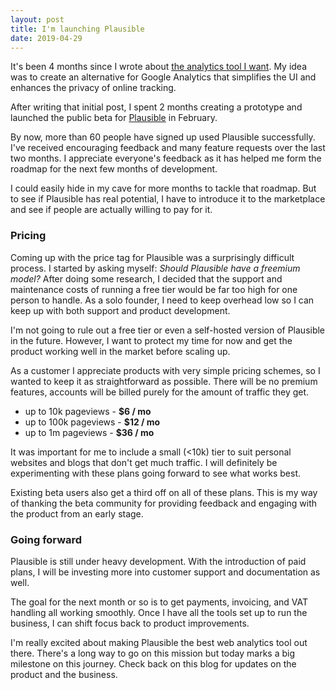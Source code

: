 ```yaml
---
layout: post
title: I'm launching Plausible
date: 2019-04-29
---
```


It's been 4 months since I wrote about [the analytics tool I want](https://plausible.io/blog/the-analytics-tool-i-want). My idea
was to create an alternative for Google Analytics that simplifies the UI and enhances the privacy of online tracking.

After writing that initial post, I spent 2 months creating a prototype and launched the public beta for [Plausible](https://plausible.io) in February.

By now, more than 60 people have signed up used Plausible successfully. I've received encouraging feedback and many
feature requests over the last two months. I appreciate everyone's feedback as it has helped me form the roadmap
for the next few months of development.

I could easily hide in my cave for more months to tackle that roadmap. But to see if Plausible has real potential, I have to introduce it to the marketplace and see if people are actually willing to pay for it.

### Pricing

Coming up with the price tag for Plausible was a surprisingly difficult process.
I started by asking myself: *Should Plausible have a freemium model?*
After doing some research, I decided that the support and maintenance costs of running a free tier would be far too high for one person to handle. As a solo founder, I need to keep overhead low so I can keep up with both support and product development.

I'm not going to rule out a free tier or even a self-hosted version of Plausible in the future. However, I want to protect my time for now and get the product working well in the market before scaling up.

As a customer I appreciate products with very simple pricing schemes, so I wanted to keep it as straightforward as possible. There will be no premium features, accounts will be billed purely for the amount of traffic they get.

* up to 10k pageviews - **$6 / mo**
* up to 100k pageviews - **$12 / mo**
* up to 1m pageviews - **$36 / mo**

It was important for me to include a small (<10k) tier to suit personal websites and blogs that don't get much traffic.
I will definitely be experimenting with these plans going forward to see what works best.

Existing beta users also get a third off on all of these plans. This is my way of thanking the beta community for providing feedback
and engaging with the product from an early stage.

### Going forward

Plausible is still under heavy development. With the introduction of paid plans, I will be investing more into customer support and documentation as well.

The goal for the next month or so is to get payments, invoicing, and VAT handling all working smoothly. Once I have all the tools
set up to run the business, I can shift focus back to product improvements.

I'm really excited about making Plausible the best web analytics tool out there. There's a long way to go on this mission but today
marks a big milestone on this journey. Check back on this blog for updates on the product and the business.
